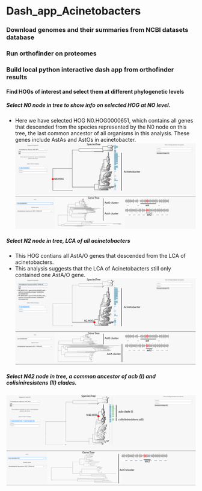 # Dash_app_Acinetobacters

### Download genomes and their summaries from NCBI datasets database  

### Run orthofinder on proteomes  

### Build local python interactive dash app from orthofinder results  

#### Find HOGs of interest and select them at different phylogenetic levels
##### Select N0 node in tree to show info on selected HOG at NO level.
- Here we have selected HOG N0.HOG0000651, which contains all genes that descended from the species
  represented by the N0 node on this tree, the last common ancestor of all organisms in this analysis.
  These genes include AstAs and AstOs in acinetobacter.
![Logo](assets/N0.png)
  
##### Select N2 node in tree, LCA of all acinetobacters 
- This HOG contians all AstA/O genes that descended from the LCA of acinetobacters.
- This analysis suggests that the LCA of Acinetobacters still only contained one AstA/O gene.
![Logo](assets/N2.png)

##### Select N42 node in tree, a common ancestor of acb (I) and colisiniresistens (II) clades.
![Logo](assets/N42.png)

